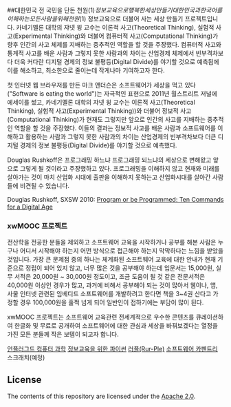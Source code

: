 ##대한민국 전 국민을 단돈 천원($1) 정보교육으로 행복한 세상 만들기
대한민국과 한국어를 이해하는 모든 사람을 위해 천원($1) 정보교육으로 더불어 사는 세상 만들기 프로젝트입니다. 카네기멜론 대학의 쟈넷 윙 교수는 이론적 사고(Theoretical Thinking), 실험적 사고(Experimental Thinking)와 더불어 컴퓨터적 사고(Computational Thinking)가 향후 인간의 사고 체제를 지배하는 중추적인 역할을 할 것을 주장했다. 컴퓨터적 사고와 통계적 사고를 배운 사람과 그렇지 못한 사람과의 차이는 산업경제 체제에서 빈부격차보다 더욱 커다란 디지털 경제의 정보 불평등(Digital Divide)를 야기할 것으로 예측됨에 이를 해소하고, 최소한으로 줄이는데 작게나마 기여하고자 한다.

첫 인터넷 웹 브라우저를 만든 마크 앤더슨은 소프트웨어가 세상을 먹고 있다("Software is eating the world")는 자극적인 표현으로 2011년 월스트리트 저널에 에세이를 썼고, 카네기멜론 대학의 쟈넷 윙 교수는 이론적 사고(Theoretical Thinking), 실험적 사고(Experimental Thinking))와 더불어 정보적 사고(Computational Thinking)가 현재도 그렇지만 앞으로 인간의 사고를 지배하는 중추적인 역할을 할 것을 주장했다. 이들의 결과는 정보적 사고를 배운 사람과 소프트웨어를 이해하고 활용하는 사람과 그렇지 못한 사람과의 차이는 산업경제의 빈부격차보다 더큰 디지털 경제의 정보 불평등(Digital Divide)를 야기할 것으로 예측했다.

Douglas Rushkoff은 프로그래밍 하느냐 프로그래밍 되느냐의 세상으로 변해왔고 앞으로 그렇게 될 것이라고 주장했하고 있다. 프로그래밍을 이해하지 않고 현재와 미래를 살아가는 것이 마치 산업화 시대에 출판을 이해하지 못하는고 산업화시대를 살아간 사람들에 비견될 수 있습니다.

Douglas Rushkoff, SXSW 2010: [Program or be Programmed: Ten Commands for a Digital Age](http://www.youtube.com/watch?v=imV3pPIUy1k)

### xwMOOC 프로젝트
전산학을 전공한 분들을 제외하고 소프트웨어 교육을 시작하거나 공부를 해본 사람은 누구나 어디서 시작해야 하는지 어떤 방식으로 접근해야 하는지 막막하다는 느낌을 받았을 것입니다. 가장 큰 문제점 중의 하나는 체계화된 소프트웨어 교육에 대한 안내가 현재 기준으로 정립이 되어 있지 않고, 너무 많은 것을 공부해야 하는데 입문서는 15,000원, 실무 서적은 20,000원 ~ 30,000원 정도이고, 조금 도움이 될 것 같은 전문서적은 40,000원 이상인 경우가 많고, 과거에 비해서 공부해야 되는 것이 많아서 웹이나, 앱, 사물 인터넷 관련된 임베디드 소프트웨어를 개발하려고 한다면 책을 3~4권 산다고 가정할 경우 100,000원을 훌쩍 넘게 되어 일반인이 접하기에는 부담이 많이 된다.

xwMOOC 프로젝트는 소프트웨어 교육관련 전세계적으로 우수한 콘텐츠를 큐레이션하여 한글화 및 무료로 공개하여 소프트웨어에 대한 관심과 세상을 바꿔보겠다는 열정을 가진 모든 분들께 작은 보템이 되고자 합니다.

[언플러그드 컴퓨터 과학](http://statkclee.github.io/csunplugged-md/csunplugged/)
[정보교육을 위한 파이썬](http://python.xwmooc.net/)
[러플(Rur-Ple)](http://rur-ple.xwmooc.net/)
[소프트웨어 카펜트리](http://statkclee.github.io/2015-02-25-seoul/)
스크래치(예정)

## License
The contents of this repository are licensed under the [Apache
2.0](http://www.apache.org/licenses/LICENSE-2.0.html).
